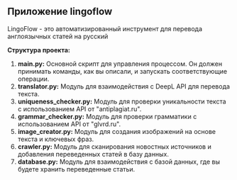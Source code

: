 ## Приложение lingoflow

LingoFlow - это автоматизированный инструмент для перевода англоязычных статей на русский

**Структура проекта:**

1. **main.py:** Основной скрипт для управления процессом. Он должен принимать команды, как вы описали, и запускать соответствующие операции.
2. **translator.py:** Модуль для взаимодействия с DeepL API для перевода текста.
3. **uniqueness_checker.py:** Модуль для проверки уникальности текста с использованием API от "antiplagiat.ru".
4. **grammar_checker.py:** Модуль для проверки грамматики с использованием API от "glvrd.ru".
5. **image_creator.py:** Модуль для создания изображений на основе текста и ключевых фраз.
6. **crawler.py:** Модуль для сканирования новостных источников и добавления переведенных статей в базу данных.
7. **database.py:** Модуль для взаимодействия с базой данных, где вы будете хранить переведенные статьи.

